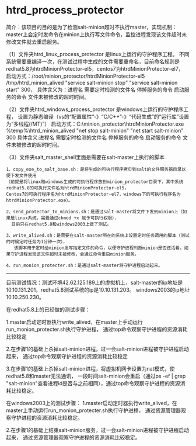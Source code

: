 # htrd_process_protector

简介：该项目的目的是为了检测salt-minion超时不执行master，实现机制：master上会定时发命令在minion上执行写文件命令，监控进程发现该文件超时未修改文件就去重启服务。

（1）文件夹htrd_linux_process_protector 是linux上运行的守护程序工程。
     不同系统需要重编译一次，在测试过程中生成的文件需要重命名，目前命名规则是redhat5.8为htrdMinionProtector-el5，centos7为htrdMinionProtector-el7，
     启动方式：/root/minion_protector/htrdMinionProtector-el5 /tmp/htrd_minion_alived "service salt-minion stop" "service salt-minion start" 300，
     具体含义为：进程名 需要定时检测的文件名 停掉服务的命令 启动服务的命令 文件未被修改的超时时间。
     
（2）文件夹htrd_windows_process_protector 是windows上运行的守护程序工程，
      设置为静态编译（vs的“配置属性”-》“C/C++”-》“代码生成”的“运行库”设置为“多线程(/MT)”）
      启动方式：C:\\minion_protector\\htrdMinionProtector.exe %temp%\\htrd_minion_alived "net stop salt-minion" "net start salt-minion" 300
      具体含义:进程名 需要定时检测的文件名 停掉服务的命令 启动服务的命令 文件未被修改的超时时间。
      
（3）文件夹salt_master_shell里面是需要在salt-master上执行的脚本

    1、copy_exe_to_salt_base.sh：是将生成的可执行程序拷贝到salt的文件服务器目录以便下发文件使用
    （前提是将linux和windows生成的可执行程序放到minion_protector目录下，其中系统redhat5.8的可执行文件名为htrdMinionProtector-el5，
    Centos7的可执行程序名为htrdMinionProtector-el7，windows下的可执行程序名为htrdMinionProtector.exe）。
    
    2、send_protector_to_minions.sh：是通过salt-master将文件下发到minion上（如果是linux系统，需要通过chmod +x 赋予可执行权限），
      目前只在redhat5.8和windows2003上做了测试。
      
    3、write_alived.sh：是需要在salt-master所在的系统上设置定时任务调用的脚本（测试的时候定时任务为1分钟一次），
       该脚本用于定时给minion发写指定文件的命令，以便守护进程判断minion是否还活着，如果守护进程发现该文件超时未被修改，会通过命令重启minion服务。
       
    4、run_monion_protecter.sh：是通过salt-master将守护进程启动起来。
    
    
-------------------------------------------------------------------------------------------


目前测试情况：测试环境42.62.125.189上的虚拟机上，salt-master的ip地址是10.10.131.201，redhat5.8测试系统的ip是10.10.131.203。
             windows2003的ip地址10.10.250.230。

在redhat5.8上的已经做的测试步骤：

   1.master启动定时器执行write_alived，在master上手动运行run_monion_protecter.sh执行守护进程，
     通过top命令观察守护进程的资源消耗比较稳定
     
   2.在步骤1的基础上杀掉salt-minion进程，过一会salt-minion进程被守护进程启动起来，
     通过top命令观察守护进程的资源消耗比较稳定
     
   3.在步骤1的基础上杀掉salt-minion进程，将虚拟机网卡设置为nat模式，使redhat5.8和master无法通讯，
     一段时间salt-minion会重启（通过ps -ef | grep "salt-minion"查看进程id是否与之前相同），通过top命令观察守护进程的资源消耗比较稳定。
   
在windows2003上的测试步骤：
   1.master启动定时器执行write_alived，在master上手动运行run_monion_protecter.sh执行守护进程，
     通过资源管理器观察守护进程的资源消耗比较稳定。
     
   2.在步骤1的基础上结束salt-minion服务，过一会salt-minion进程被守护进程启动起来，
     通过资源管理器观察守护进程的资源消耗比较稳定。
